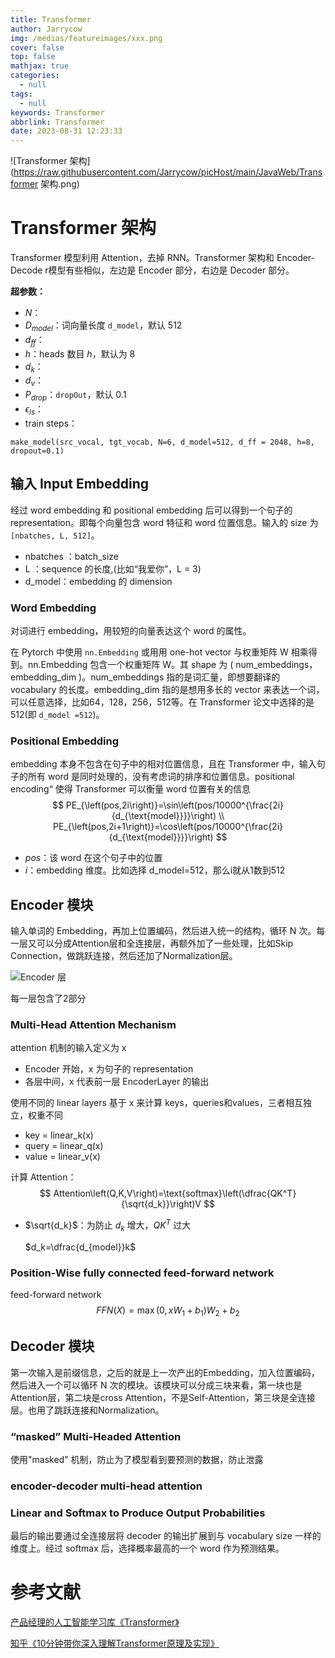 ```yaml
---
title: Transformer
author: Jarrycow
img: /medias/featureimages/xxx.png
cover: false
top: false
mathjax: true
categories:
  - null
tags:
  - null
keywords: Transformer
abbrlink: Transformer
date: 2023-08-31 12:23:33
---
```




<!--more-->

![Transformer 架构](https://raw.githubusercontent.com/Jarrycow/picHost/main/JavaWeb/Transformer 架构.png)

# Transformer 架构

Transformer 模型利用 Attention，去掉 RNN。Transformer 架构和 Encoder-Decode r模型有些相似，左边是 Encoder 部分，右边是 Decoder 部分。

**超参数：**

- $N$：
- $D_{model}$：词向量长度 `d_model`，默认 512
- $d_{ff}$：
- $h$：heads 数目 $h$，默认为 8 
- $d_k$：
- $d_v$：
- $P_{drop}$：`dropOut`，默认 0.1
- $\epsilon _{ls}$：
- $\text{train steps}$：

```make_model(src_vocal, tgt_vocab, N=6, d_model=512, d_ff = 2048, h=8, dropout=0.1) ```

## 输入 Input Embedding

经过 word embedding 和 positional embedding 后可以得到一个句子的 representation。即每个向量包含 word 特征和 word 位置信息。输入的 size 为 `[nbatches, L, 512]`。

- nbatches ：batch_size
- L ：sequence 的长度,(比如“我爱你”，L = 3)
- d_model：embedding 的 dimension

### Word Embedding

对词进行 embedding，用较短的向量表达这个 word 的属性。

在 Pytorch 中使用 `nn.Embedding` 或用用 one-hot vector 与权重矩阵 W 相乘得到。nn.Embedding 包含一个权重矩阵 W。其 shape 为 ( num_embeddings，embedding_dim )。num_embeddings 指的是词汇量，即想要翻译的 vocabulary 的长度。embedding_dim 指的是想用多长的 vector 来表达一个词，可以任意选择，比如64，128，256，512等。在 Transformer 论文中选择的是512(即 `d_model =512`)。

### Positional Embedding

embedding 本身不包含在句子中的相对位置信息，且在 Transformer 中，输入句子的所有 word 是同时处理的，没有考虑词的排序和位置信息。positional encoding“ 使得 Transformer 可以衡量 word 位置有关的信息
$$
PE_{\left(pos,2i\right)}=\sin\left(pos/10000^{\frac{2i}{d_{\text{model}}}}\right)
\\
PE_{\left(pos,2i+1\right)}=\cos\left(pos/10000^{\frac{2i}{d_{\text{model}}}}\right)
$$

- $pos$：该 word 在这个句子中的位置
- $i$：embedding 维度。比如选择 d_model=512，那么i就从1数到512

## Encoder 模块

输入单词的 Embedding，再加上位置编码，然后进入统一的结构，循环 N 次。每一层又可以分成Attention层和全连接层，再额外加了一些处理，比如Skip Connection，做跳跃连接，然后还加了Normalization层。

![Encoder 层](https://raw.githubusercontent.com/Jarrycow/picHost/main/JavaWeb/v2-e7e0a2f384b39efb8ff9d5065ecf0a71_r.jpg)

每一层包含了2部分

### Multi-Head Attention Mechanism

attention 机制的输入定义为 x

- Encoder 开始，x 为句子的 representation
- 各层中间，x 代表前一层 EncoderLayer 的输出

使用不同的 linear layers 基于 x 来计算 keys，queries和values，三者相互独立，权重不同

- key = linear_k(x)
- query = linear_q(x)
- value = linear_v(x)

计算 Attention：
$$
Attention\left(Q,K,V\right)=\text{softmax}\left(\dfrac{QK^T}{\sqrt{d_k}}\right)V
$$

- $\sqrt{d_k}$：为防止 $d_k$ 增大，$QK^T$ 过大

  $d_k=\dfrac{d_{model}}k$

### Position-Wise fully connected feed-forward network

feed-forward network
$$
FFN(X)=\max\left(0,xW_1+b_1\right)W_2+b_2
$$

## Decoder 模块

第一次输入是前缀信息，之后的就是上一次产出的Embedding，加入位置编码，然后进入一个可以循环 N 次的模块。该模块可以分成三块来看，第一块也是Attention层，第二块是cross Attention，不是Self-Attention，第三块是全连接层。也用了跳跃连接和Normalization。

### “masked” Multi-Headed Attention

使用"masked" 机制，防止为了模型看到要预测的数据，防止泄露

### encoder-decoder multi-head attention

### Linear and Softmax to Produce Output Probabilities

最后的输出要通过全连接层将 decoder 的输出扩展到与 vocabulary size 一样的维度上。经过 softmax 后，选择概率最高的一个 word 作为预测结果。



# 参考文献

[产品经理的人工智能学习库《Transformer》](https://easyai.tech/ai-definition/transformer/)

[知乎《10分钟带你深入理解Transformer原理及实现》](https://zhuanlan.zhihu.com/p/80986272)